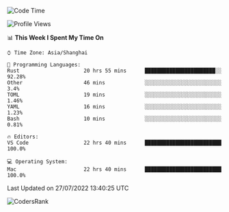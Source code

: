 <!--START_SECTION:waka-->
![Code Time](http://img.shields.io/badge/Code%20Time-1%2C546%20hrs%2019%20mins-blue)

![Profile Views](http://img.shields.io/badge/Profile%20Views-30-blue)

📊 **This Week I Spent My Time On** 

```text
⌚︎ Time Zone: Asia/Shanghai

💬 Programming Languages: 
Rust                     20 hrs 55 mins      ███████████████████████░░   92.28% 
Other                    46 mins             ░░░░░░░░░░░░░░░░░░░░░░░░░   3.4% 
TOML                     19 mins             ░░░░░░░░░░░░░░░░░░░░░░░░░   1.46% 
YAML                     16 mins             ░░░░░░░░░░░░░░░░░░░░░░░░░   1.23% 
Bash                     10 mins             ░░░░░░░░░░░░░░░░░░░░░░░░░   0.81%

🔥 Editors: 
VS Code                  22 hrs 40 mins      █████████████████████████   100.0%

💻 Operating System: 
Mac                      22 hrs 40 mins      █████████████████████████   100.0%

```


 Last Updated on 27/07/2022 13:40:25 UTC
<!--END_SECTION:waka-->

![CodersRank](https://cr-skills-chart-widget.azurewebsites.net/api/api?username=BugenZhao&padding=16&tooltip=true&branding=false&sort-by-score=true&skills=Rust%2C%20Swift%2C%20C%2C%20TypeScript%2C%20Java%2C%20Go%2C%20Dart%2C%20C%2B%2B%2C%20Python%2C%20Assembly%2C%20Shell%2C%20Kotlin)
